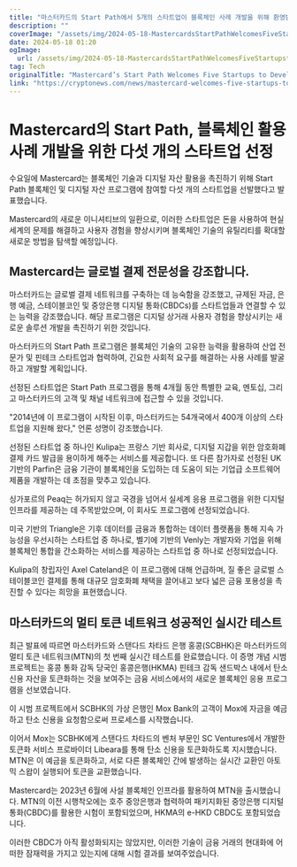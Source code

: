 ```yaml
---
title: "마스터카드의 Start Path에서 5개의 스타트업이 블록체인 사례 개발을 위해 환영받았습니다"
description: ""
coverImage: "/assets/img/2024-05-18-MastercardsStartPathWelcomesFiveStartupstoDevelopBlockchainUseCases_thumbnail.png"
date: 2024-05-18 01:20
ogImage: 
  url: /assets/img/2024-05-18-MastercardsStartPathWelcomesFiveStartupstoDevelopBlockchainUseCases_thumbnail.png
tag: Tech
originalTitle: "Mastercard’s Start Path Welcomes Five Startups to Develop Blockchain Use Cases"
link: "https://cryptonews.com/news/mastercard-welcomes-five-startups-to-develop-blockchain-use-cases-and-user-experiences.htm"
---
```



# Mastercard의 Start Path, 블록체인 활용 사례 개발을 위한 다섯 개의 스타트업 선정

수요일에 Mastercard는 블록체인 기술과 디지털 자산 활용을 촉진하기 위해 Start Path 블록체인 및 디지털 자산 프로그램에 참여할 다섯 개의 스타트업을 선발했다고 발표했습니다.

Mastercard의 새로운 이니셔티브의 일환으로, 이러한 스타트업은 돈을 사용하여 현실 세계의 문제를 해결하고 사용자 경험을 향상시키며 블록체인 기술의 유틸리티를 확대할 새로운 방법을 탐색할 예정입니다.

## Mastercard는 글로벌 결제 전문성을 강조합니다.

<div class="content-ad"></div>

마스터카드는 글로벌 결제 네트워크를 구축하는 데 능숙함을 강조했고, 규제된 자금, 은행 예금, 스테이블코인 및 중앙은행 디지털 통화(CBDCs)를 스타트업들과 연결할 수 있는 능력을 강조했습니다. 해당 프로그램은 디지털 상거래 사용자 경험을 향상시키는 새로운 솔루션 개발을 촉진하기 위한 것입니다. 

마스터카드의 Start Path 프로그램은 블록체인 기술의 고유한 능력을 활용하여 산업 전문가 및 핀테크 스타트업과 협력하여, 긴요한 사회적 요구를 해결하는 사용 사례를 발굴하고 개발할 계획입니다.

선정된 스타트업은 Start Path 프로그램을 통해 4개월 동안 특별한 교육, 멘토십, 그리고 마스터카드의 고객 및 채널 네트워크에 접근할 수 있을 것입니다.

"2014년에 이 프로그램이 시작된 이후, 마스터카드는 54개국에서 400개 이상의 스타트업을 지원해 왔다," 언론 성명이 강조했습니다.

<div class="content-ad"></div>

선정된 스타트업 중 하나인 Kulipa는 프랑스 기반 회사로, 디지털 지갑을 위한 암호화폐 결제 카드 발급을 용이하게 해주는 서비스를 제공합니다. 또 다른 참가자로 선정된 UK 기반의 Parfin은 금융 기관이 블록체인을 도입하는 데 도움이 되는 기업급 소프트웨어 제품을 개발하는 데 초점을 맞추고 있습니다.

싱가포르의 Peaq는 허가되지 않고 국경을 넘어서 실세계 응용 프로그램을 위한 디지털 인프라를 제공하는 데 주목받았으며, 이 회사도 프로그램에 선정되었습니다.

미국 기반의 Triangle은 기후 데이터를 금융과 통합하는 데이터 플랫폼을 통해 지속 가능성을 우선시하는 스타트업 중 하나로, 벨기에 기반의 Venly는 개발자와 기업을 위해 블록체인 통합을 간소화하는 서비스를 제공하는 스타트업 중 하나로 선정되었습니다.

Kulipa의 창립자인 Axel Cateland은 이 프로그램에 대해 언급하며, 질 좋은 글로벌 스테이블코인 결제를 통해 대규모 암호화폐 채택을 끌어내고 보다 넓은 금융 포용성을 촉진할 수 있다는 희망을 표현했습니다.

<div class="content-ad"></div>

## 마스터카드의 멀티 토큰 네트워크 성공적인 실시간 테스트

최근 발표에 따르면 마스터카드와 스탠다드 차타드 은행 홍콩(SCBHK)은 마스터카드의 멀티 토큰 네트워크(MTN)의 첫 번째 실시간 테스트를 완료했습니다. 이 증명 개념 시범 프로젝트는 홍콩 통화 감독 당국인 홍콩은행(HKMA) 핀테크 감독 샌드박스 내에서 탄소 신용 자산을 토큰화하는 것을 보여주는 금융 서비스에서의 새로운 블록체인 응용 프로그램을 선보였습니다.

이 시범 프로젝트에서 SCBHK의 가상 은행인 Mox Bank의 고객이 Mox에 자금을 예금하고 탄소 신용을 요청함으로써 프로세스를 시작했습니다.

이어서 Mox는 SCBHK에게 스탠다드 차타드의 벤처 부문인 SC Ventures에서 개발한 토큰화 서비스 프로바이더 Libeara를 통해 탄소 신용을 토큰화하도록 지시했습니다. MTN은 이 예금을 토큰화하고, 서로 다른 블록체인 간에 발생하는 실시간 교환인 아토믹 스왑이 실행되어 토큰을 교환했습니다.

<div class="content-ad"></div>

Mastercard는 2023년 6월에 사설 블록체인 인프라를 활용하여 MTN을 출시했습니다. MTN의 이전 시행착오에는 호주 중앙은행과 협력하여 패키지화된 중앙은행 디지털 통화(CBDC)를 활용한 시험이 포함되었으며, HKMA의 e-HKD CBDC도 포함되었습니다.

이러한 CBDC가 아직 활성화되지는 않았지만, 이러한 기술이 금융 거래의 현대화에 어떠한 잠재력을 가지고 있는지에 대해 시험 결과를 보여주었습니다.